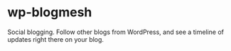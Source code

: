 # wp-blogmesh
Social blogging. Follow other blogs from WordPress, and see a timeline of updates right there on your blog.
